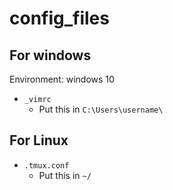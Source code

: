 # config_files

## For windows

Environment: windows 10

- `_vimrc`
	- Put this in `C:\Users\username\`

## For Linux

- `.tmux.conf`
    - Put this in `~/`

